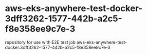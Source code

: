 # aws-eks-anywhere-test-docker-3dff3262-1577-442b-a2c5-f8e358ee9c7e-3
repository for use with E2E test job aws-eks-anywhere-test-docker:3dff3262-1577-442b-a2c5-f8e358ee9c7e-3
